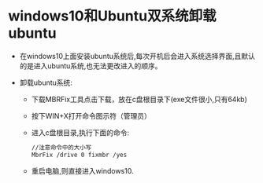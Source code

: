 # windows10和Ubuntu双系统卸载ubuntu

- 在windows10上面安装ubuntu系统后,每次开机后会进入系统选择界面,且默认的是进入ubuntu系统,也无法更改进入的顺序。

- 卸载ubuntu系统:

  - 下载MBRFix工具点击下载，放在c盘根目录下(exe文件很小,只有64kb)
  - 按下WIN+X打开命令图示符（管理员）
  - 进入c盘根目录,执行下面的命令:

    ```txt
    //注意命令中的大小写
    MbrFix /drive 0 fixmbr /yes
    ```

  - 重启电脑,则直接进入windows10.

